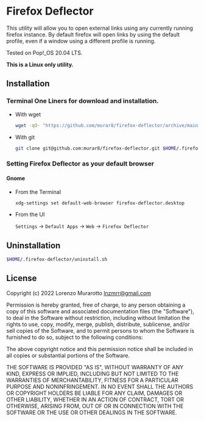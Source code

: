 # Firefox Deflector

This utility will allow you to open external links using any currently running firefox instance. By default firefox will open links by using the default profile, even if a window using a different profile is running.

Tested on Pop!\_OS 20.04 LTS.

**This is a Linux only utility.**

## Installation

### Terminal One Liners for download and installation.

- With wget

  ```bash
  wget -qO- "https://github.com/murar8/firefox-deflector/archive/main.tar.gz" | tar xz --transform 's/firefox-deflector-main/.firefox-deflector/' -C $HOME -- && $HOME/.firefox-deflector/install.sh
  ```

- With git

  ```bash
  git clone git@github.com:murar8/firefox-deflector.git $HOME/.firefox-deflector && $HOME/.firefox-deflector/install.sh
  ```

### Setting Firefox Deflector as your default browser

#### Gnome

- From the Terminal

  ```bash
  xdg-settings set default-web-browser firefox-deflector.desktop
  ```

- From the UI

  `Settings` -> `Default Apps` -> `Web` -> `Firefox Deflector`

## Uninstallation

```bash
$HOME/.firefox-deflector/uninstall.sh
```

## License

Copyright (c) 2022 Lorenzo Murarotto <lnzmrr@gmail.com>

Permission is hereby granted, free of charge, to any person
obtaining a copy of this software and associated documentation
files (the "Software"), to deal in the Software without
restriction, including without limitation the rights to use,
copy, modify, merge, publish, distribute, sublicense, and/or sell
copies of the Software, and to permit persons to whom the
Software is furnished to do so, subject to the following
conditions:

The above copyright notice and this permission notice shall be
included in all copies or substantial portions of the Software.

THE SOFTWARE IS PROVIDED "AS IS", WITHOUT WARRANTY OF ANY KIND,
EXPRESS OR IMPLIED, INCLUDING BUT NOT LIMITED TO THE WARRANTIES
OF MERCHANTABILITY, FITNESS FOR A PARTICULAR PURPOSE AND
NONINFRINGEMENT. IN NO EVENT SHALL THE AUTHORS OR COPYRIGHT
HOLDERS BE LIABLE FOR ANY CLAIM, DAMAGES OR OTHER LIABILITY,
WHETHER IN AN ACTION OF CONTRACT, TORT OR OTHERWISE, ARISING
FROM, OUT OF OR IN CONNECTION WITH THE SOFTWARE OR THE USE OR
OTHER DEALINGS IN THE SOFTWARE.
